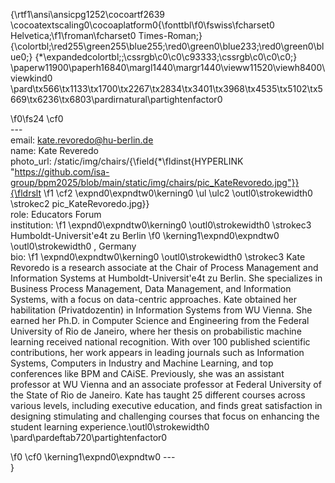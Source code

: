 {\rtf1\ansi\ansicpg1252\cocoartf2639
\cocoatextscaling0\cocoaplatform0{\fonttbl\f0\fswiss\fcharset0 Helvetica;\f1\froman\fcharset0 Times-Roman;}
{\colortbl;\red255\green255\blue255;\red0\green0\blue233;\red0\green0\blue0;}
{\*\expandedcolortbl;;\cssrgb\c0\c0\c93333;\cssrgb\c0\c0\c0;}
\paperw11900\paperh16840\margl1440\margr1440\vieww11520\viewh8400\viewkind0
\pard\tx566\tx1133\tx1700\tx2267\tx2834\tx3401\tx3968\tx4535\tx5102\tx5669\tx6236\tx6803\pardirnatural\partightenfactor0

\f0\fs24 \cf0 \
---\
email: kate.revoredo@hu-berlin.de\
name: Kate Reveredo\
photo_url: /static/img/chairs/{\field{\*\fldinst{HYPERLINK "https://github.com/isa-group/bpm2025/blob/main/static/img/chairs/pic_KateRevoredo.jpg"}}{\fldrslt 
\f1 \cf2 \expnd0\expndtw0\kerning0
\ul \ulc2 \outl0\strokewidth0 \strokec2 pic_KateRevoredo.jpg}}\
role: Educators Forum\
institution: 
\f1 \expnd0\expndtw0\kerning0
\outl0\strokewidth0 \strokec3 Humboldt-Universit\'e4t zu Berlin
\f0 \kerning1\expnd0\expndtw0 \outl0\strokewidth0 , Germany\
bio: 
\f1 \expnd0\expndtw0\kerning0
\outl0\strokewidth0 \strokec3 Kate Revoredo is a research associate at the Chair of Process Management and Information Systems at Humboldt-Universit\'e4t zu Berlin. She specializes in Business Process Management, Data Management, and Information Systems, with a focus on data-centric approaches. Kate obtained her habilitation (Privatdozentin) in Information Systems from WU Vienna. She earned her Ph.D. in Computer Science and Engineering from the Federal University of Rio de Janeiro, where her thesis on probabilistic machine learning received national recognition. With over 100 published scientific contributions, her work appears in leading journals such as Information Systems, Computers in Industry and Machine Learning, and top conferences like BPM and CAiSE. Previously, she was an assistant professor at WU Vienna and an associate professor at Federal University of the State of Rio de Janeiro. Kate has taught 25 different courses across various levels, including executive education, and finds great satisfaction in designing stimulating and challenging courses that focus on enhancing the student learning experience.\outl0\strokewidth0 \
\pard\pardeftab720\partightenfactor0

\f0 \cf0 \kerning1\expnd0\expndtw0 ---\
}